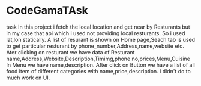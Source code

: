 # CodeGamaTAsk
task
In this project i fetch the local location and get near by Resturants but in my case  that api  which i used  not providing local resturants. So i used lat,lon statically.
A list of resurant is shown on Home page,Seach tab is used to get particular resturant by phone_number,Address,name,website etc.
Ater clicking on resturant we have data of Resturant name,Address,Website,Description,Timimg,phone no,prices,Menu,Cuisine
In Menu we have name,description.
After click on Button we have a list of all food item of different categories with name,price,description.
i didn't do to much work on UI.

